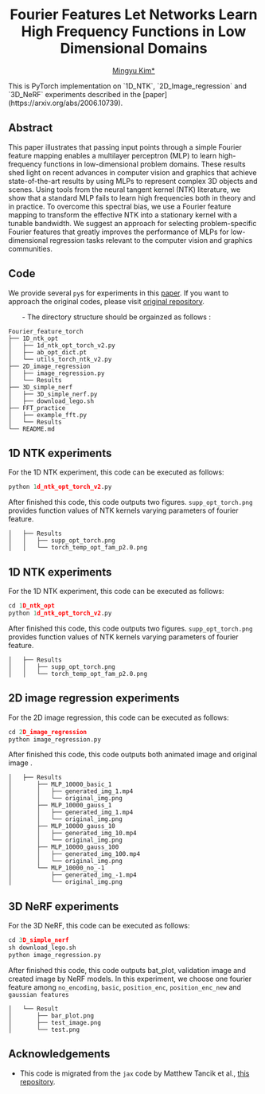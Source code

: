 <div align="center">

# Fourier Features Let Networks Learn  High Frequency Functions in Low Dimensional Domains
[Mingyu Kim\*](https://mingyukim87.github.io)

<div align="left">
This is PyTorch implementation on `1D_NTK`, `2D_Image_regression` and `3D_NeRF` experiments described in the [paper](https://arxiv.org/abs/2006.10739).  

## Abstract

This paper illustrates that passing input points through a simple Fourier feature mapping enables a multilayer perceptron (MLP) to learn high-frequency functions in low-dimensional problem domains. These results shed light on recent advances in computer vision and graphics that achieve state-of-the-art results by using MLPs to represent complex 3D objects and scenes. Using tools from the neural tangent kernel (NTK) literature, we show that a standard MLP fails to learn high frequencies both in theory and in practice. To overcome this spectral bias, we use a Fourier feature mapping to transform the effective NTK into a stationary kernel with a tunable bandwidth. We suggest an approach for selecting problem-specific Fourier features that greatly improves the performance of MLPs for low-dimensional regression tasks relevant to the computer vision and graphics communities.

## Code
We provide several `py`s for experiments in this [paper](https://arxiv.org/abs/2006.10739). If you want to approach the original codes, please visit [original repository](https://github.com/tancik/fourier-feature-networks/tree/master/Experiments).

&nbsp;&nbsp;&nbsp;&nbsp;&nbsp;&nbsp; - The directory structure should be orgainzed as follows :

```
Fourier_feature_torch
├── 1D_ntk_opt
│   ├── 1d_ntk_opt_torch_v2.py
│   ├── ab_opt_dict.pt
│   └── utils_torch_ntk_v2.py
├── 2D_image_regression
│   ├── image_regression.py
│   └── Results
├── 3D_simple_nerf
│   ├── 3D_simple_nerf.py
│   ├── download_lego.sh
├── FFT_practice
│   ├── example_fft.py
│   └── Results
└── README.md
```


## 1D NTK experiments
For the 1D NTK experiment, this code can be executed as follows:

```Python
python 1d_ntk_opt_torch_v2.py
```

After finished this code, this code outputs two figures. `supp_opt_torch.png` provides function values of NTK kernels varying parameters of fourier feature. 

```
│   ├── Results
│   │   ├── supp_opt_torch.png
│   │   └── torch_temp_opt_fam_p2.0.png
```

## 1D NTK experiments
For the 1D NTK experiment, this code can be executed as follows:

```python
cd 1D_ntk_opt
python 1d_ntk_opt_torch_v2.py
```

After finished this code, this code outputs two figures. `supp_opt_torch.png` provides function values of NTK kernels varying parameters of fourier feature. 

```
│   ├── Results
│   │   ├── supp_opt_torch.png
│   │   └── torch_temp_opt_fam_p2.0.png
```


## 2D image regression experiments
For the 2D image regression, this code can be executed as follows:

```python
cd 2D_image_regression
python image_regression.py
```

After finished this code, this code outputs both animated image and original image .

```
│   ├── Results
│       ├── MLP_10000_basic_1
│       │   ├── generated_img_1.mp4
│       │   └── original_img.png
│       ├── MLP_10000_gauss_1
│       │   ├── generated_img_1.mp4
│       │   └── original_img.png
│       ├── MLP_10000_gauss_10
│       │   ├── generated_img_10.mp4
│       │   └── original_img.png
│       ├── MLP_10000_gauss_100
│       │   ├── generated_img_100.mp4
│       │   └── original_img.png
│       └── MLP_10000_no_-1
│           ├── generated_img_-1.mp4
│           └── original_img.png
```

## 3D NeRF experiments
For the 3D NeRF, this code can be executed as follows:

```python
cd 3D_simple_nerf
sh download_lego.sh
python image_regression.py
```

After finished this code, this code outputs bat_plot, validation image and created image by NeRF models. In this experiment, we choose one fourier feature among `no_encoding`, `basic`, `position_enc`, `position_enc_new` and `gaussian features`

```
│   └── Result
│       ├── bar_plot.png
│       ├── test_image.png
│       └── test.png
```

## Acknowledgements

- This code is migrated from the `jax` code by Matthew Tancik et al., [this repository](https://github.com/tancik/fourier-feature-networks/tree/master/Experiments).


